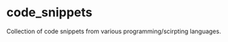 code_snippets
===============

Collection of code snippets from various programming/scirpting languages.
